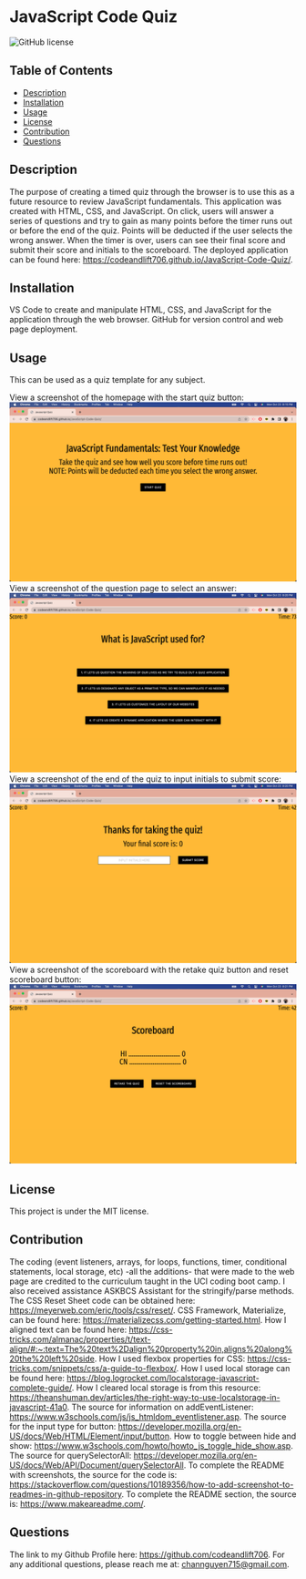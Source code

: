 # JavaScript Code Quiz
![GitHub license](https://img.shields.io/badge/license-MIT-blue.svg)

## Table of Contents
- [Description](#description)
- [Installation](#installation)
- [Usage](#usage)
- [License](#license)
- [Contribution](#contribution)
- [Questions](#questions)

## Description
The purpose of creating a timed quiz through the browser is to use this as a future resource to review JavaScript fundamentals. This application was created with HTML, CSS, and JavaScript. On click, users will answer a series of questions and try to gain as many points before the timer runs out or before the end of the quiz. Points will be deducted if the user selects the wrong answer. When the timer is over, users can see their final score and submit their score and initials to the scoreboard. The deployed application can be found here: https://codeandlift706.github.io/JavaScript-Code-Quiz/.

## Installation
VS Code to create and manipulate HTML, CSS, and JavaScript for the application through the web browser. GitHub for version control and web page deployment.

## Usage
This can be used as a quiz template for any subject.

View a screenshot of the homepage with the start quiz button:
![Screenshot](assets/QuizPageScreenshot.png)
View a screenshot of the question page to select an answer:
![Screenshot](assets/QuizPage2Screenshot.png)
View a screenshot of the end of the quiz to input initials to submit score:
![Screenshot](assets/QuizPage3Screenshot.png)
View a screenshot of the scoreboard with the retake quiz button and reset scoreboard button:
![Screenshot](assets/QuizPage4Screenshot.png)

## License
This project is under the MIT license.

## Contribution
The coding (event listeners, arrays, for loops, functions, timer, conditional statements, local storage, etc) -all the additions- that were made to the web page are credited to the curriculum taught in the UCI coding boot camp. I also received assistance ASKBCS Assistant for the stringify/parse methods.
The CSS Reset Sheet code can be obtained here: https://meyerweb.com/eric/tools/css/reset/. 
CSS Framework, Materialize, can be found here: https://materializecss.com/getting-started.html. 
How I aligned text can be found here: https://css-tricks.com/almanac/properties/t/text-align/#:~:text=The%20text%2Dalign%20property%20in,aligns%20along%20the%20left%20side.
How I used flexbox properties for CSS: https://css-tricks.com/snippets/css/a-guide-to-flexbox/.
How I used local storage can be found here: https://blog.logrocket.com/localstorage-javascript-complete-guide/.
How I cleared local storage is from this resource: https://theanshuman.dev/articles/the-right-way-to-use-localstorage-in-javascript-41a0.
The source for information on addEventListener: https://www.w3schools.com/js/js_htmldom_eventlistener.asp.
The source for the input type for button: https://developer.mozilla.org/en-US/docs/Web/HTML/Element/input/button.
How to toggle between hide and show: https://www.w3schools.com/howto/howto_js_toggle_hide_show.asp.
The source for querySelectorAll: https://developer.mozilla.org/en-US/docs/Web/API/Document/querySelectorAll.
To complete the README with screenshots, the source for the code is: https://stackoverflow.com/questions/10189356/how-to-add-screenshot-to-readmes-in-github-repository. To complete the README section, the source is: https://www.makeareadme.com/. 

## Questions
The link to my Github Profile here: https://github.com/codeandlift706.
For any additional questions, please reach me at: channguyen715@gmail.com.

